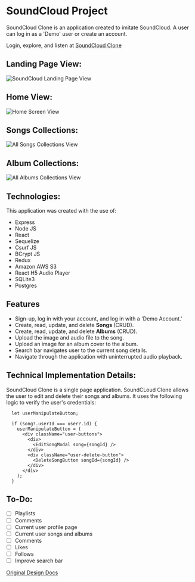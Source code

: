 # SoundCloud Project

SoundCloud Clone is an application created to imitate SoundCloud.
A user can log in as a 'Demo' user or create an account.

Login, explore, and listen at [SoundCloud Clone](https://soundcloudcloneapp.herokuapp.com/)

## Landing Page View:

![SoundCloud Landing Page View](./images/landingPage.png)

## Home View:

![Home Screen View](./images/homeScreen.png)

## Songs Collections:

![All Songs Collections View](./images/allSongs.png)

## Album Collections:

![All Albums Collections View](./images/allAlbums.png)

## Technologies:

This application was created with the use of:

- Express
- Node JS
- React
- Sequelize
- Csurf JS
- BCrypt JS
- Redux
- Amazon AWS S3
- React H5 Audio Player
- SQLite3
- Postgres

## Features

- Sign-up, log in with your account, and log in with a 'Demo Account.'
- Create, read, update, and delete **Songs** (CRUD).
- Create, read, update, and delete **Albums** (CRUD).
- Upload the image and audio file to the song.
- Upload an image for an album cover to the album.
- Search bar navigates user to the current song details.
- Navigate through the application with uninterrupted audio playback.

## Technical Implementation Details:

SoundCloud Clone is a single page application.
SoundCLoud Clone allows the user to edit and delete their songs and albums. It uses the following logic to verify the user's credentials:

```
  let userManipulateButton;

  if (song?.userId === user?.id) {
    userManipulateButton = (
      <div className="user-buttons">
        <div>
          <EditSongModal song={songId} />
        </div>
        <div className="user-delete-button">
          <DeleteSongButton songId={songId} />
        </div>
      </div>
    );
  }
```

## To-Do:

- [ ] Playlists
- [ ] Comments
- [ ] Current user profile page
- [ ] Current user songs and albums
- [ ] Comments
- [ ] Likes
- [ ] Follows
- [ ] Improve search bar

[Original Design Docs](https://github.com/FelipeSilva916/SoundCloudProject/wiki/Soundcloud-Clone-Original-Design-Docs)
